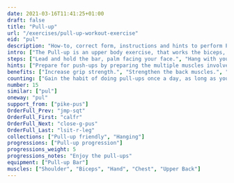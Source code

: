 ```yaml
---
date: 2021-03-16T11:41:25+01:00
draft: false
title: "Pull-up"
url: "/exercises/pull-up-workout-exercise"
eid: "pul"
description: "How-to, correct form, instructions and hints to perform Pull-up. Similar exercises and video demo"
intro: ["The Pull-up is an upper body exercise, that works the biceps, triceps, forearms, wrists, grip strength, lats, shoulders, back and core. Many consider the pull-up one of the best bodyweight exercises.", "The very first pull-up requires some training and preparation."]
steps: ["Lead and hold the bar, palm facing your face.", "Hang with your arms fully extended. Bend knees if your feet touch the ground.", "Engage your shoulders, back and core, and lift until your chin is above the bar, or until your chest touches the bar.", "Slowly extend your arms, until completely extended again.", "Never pull-up without warm-up."]
hints: ["Prepare for push-ups by preparing the multiple muscles involved. See the 'pull-up friendly' and 'pull-up progression' collections.", "Do not neglect the beginning of the pull-up, specially if you have a low bar (say a door one). Start with your arms fully extend, even if you need to bend the knees.", "Don't swing, keep your core engaged."]
benefits: ["Increase grip strength.", "Strengthen the back muscles.", "Strengthen arm and shoulders.", "Improve explosiveness and balance."]
counting: ["Gain the habit of doing pull-ups once a day, as long as you pass on a pull-up bar.", "Define a number of pull-ups for a period (month, year) and keep a log of them.", "If you can do a pull-up, or do less then 5, count also the pull-up-friendly exercises."]
number: 15
similar: ["pul"]
oneway: "pul"
support_from: ["pike-pus"]
OrderFull_Prev: "jmp-sqt"
OrderFull_First: "calfr"
OrderFull_Next: "close-g-pus"
OrderFull_Last: "lsit-r-leg"
collections: ["Pull-up friendly", "Hanging"]
progressions: ["Pull-up progression"]
progressions_weight: 5
progressions_notes: "Enjoy the pull-ups"
equipment: ["Pull-up Bar"]
muscles: ["Shoulder", "Biceps", "Hand", "Chest", "Upper Back"]
---
```

